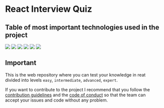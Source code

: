 # React Interview Quiz
## Table of most important technologies used in the project

<div align="center">
    <div align="left">
        <img src="https://img.shields.io/github/package-json/dependency-version/Bryan-Herrera-DEV/react-inteview-quiz/react">
        <img src="https://img.shields.io/github/package-json/dependency-version/Bryan-Herrera-DEV/react-inteview-quiz/typescript">
        <img src="https://img.shields.io/github/package-json/dependency-version/Bryan-Herrera-DEV/react-inteview-quiz/sass">
        <img src="https://img.shields.io/github/package-json/dependency-version/Bryan-Herrera-DEV/react-inteview-quiz/zustand">
        <img src="https://img.shields.io/github/package-json/dependency-version/Bryan-Herrera-DEV/react-inteview-quiz/tailwindcss">
        <img src="https://img.shields.io/github/package-json/dependency-version/Bryan-Herrera-DEV/react-inteview-quiz/vite">
    </div>
</div>


## Important
This is the web repository where you can test your knowledge in reat divided into levels `easy`, `intermediate`, `advanced`, `expert`.

If you want to contribute to the project I recommend that you follow the [contribution guidelines](./CONTRIBUTING.md) and the [code of conduct](./CODE_OF_CONDUCT.md) so that the team can accept your issues and code without any problem.